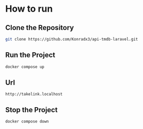 # How to run

## Clone the Repository
```bash
git clone https://github.com/Konradx3/api-tmdb-laravel.git
```

## Run the Project
```bash
docker compose up
```

## Url
```
http://takelink.localhost
```

## Stop the Project
```bash
docker compose down
```